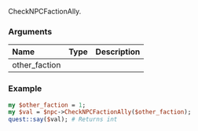 CheckNPCFactionAlly.
### Arguments
**Name**|**Type**|**Description**
:---|:---|:---
other_faction||

### Example

```perl
my $other_faction = 1;
my $val = $npc->CheckNPCFactionAlly($other_faction);
quest::say($val); # Returns int
```